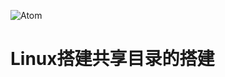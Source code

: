 ![Atom](https://cloud.githubusercontent.com/assets/72919/2874231/3af1db48-d3dd-11e3-98dc-6066f8bc766f.png)
# Linux搭建共享目录的搭建
